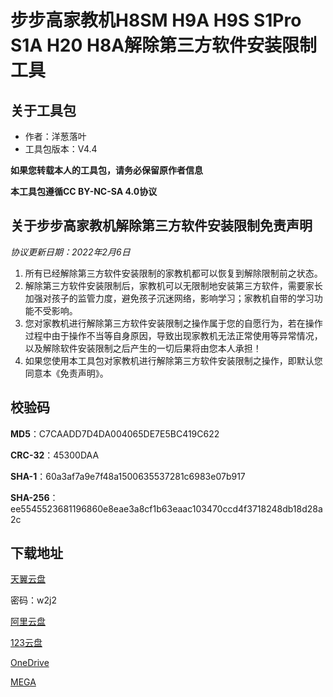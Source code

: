# 步步高家教机H8SM H9A H9S S1Pro S1A H20 H8A解除第三方软件安装限制工具

## 关于工具包
- 作者：洋葱落叶
- 工具包版本：V4.4

**如果您转载本人的工具包，请务必保留原作者信息**

**本工具包遵循CC BY-NC-SA 4.0协议**

## 关于步步高家教机解除第三方软件安装限制免责声明
*协议更新日期：2022年2月6日*
1. 所有已经解除第三方软件安装限制的家教机都可以恢复到解除限制前之状态。
2. 解除第三方软件安装限制后，家教机可以无限制地安装第三方软件，需要家长加强对孩子的监管力度，避免孩子沉迷网络，影响学习；家教机自带的学习功能不受影响。
3. 您对家教机进行解除第三方软件安装限制之操作属于您的自愿行为，若在操作过程中由于操作不当等自身原因，导致出现家教机无法正常使用等异常情况，以及解除软件安装限制之后产生的一切后果将由您本人承担！
4. 如果您使用本工具包对家教机进行解除第三方软件安装限制之操作，即默认您同意本《免责声明》。

## 校验码
**MD5**：C7CAADD7D4DA004065DE7E5BC419C622

**CRC-32**：45300DAA

**SHA-1**：60a3af7a9e7f48a1500635537281c6983e07b917

**SHA-256**：ee5545523681196860e8eae3a8cf1b63eaac103470ccd4f3718248db18d28a2c

## 下载地址
[天翼云盘](https://cloud.189.cn/t/rIR3UnMjeaAb)

密码：w2j2

[阿里云盘](https://www.aliyundrive.com/s/7JjucMneHb8)

[123云盘](https://www.123pan.com/s/FbyrVv-IhqBH)

[OneDrive](https://dljz-my.sharepoint.com/:f:/g/personal/ycly_nii_ink/ElmTjsWACUBKjZz7n37jJj4B0RE7IrDCq4Y-rtwfVeOIyw?e=C0WjbP)

[MEGA](https://mega.nz/folder/sC9FlApD#iWUtSO1lYF8A_hwew3JI3g)
